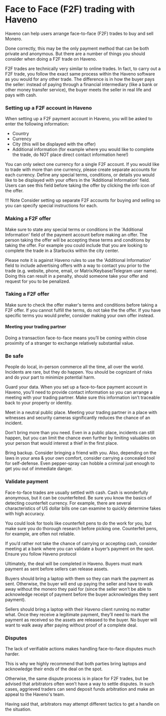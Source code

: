 # Face to Face (F2F) trading with Haveno

Haveno can help users arrange face-to-face (F2F) trades to buy and sell Monero.

Done correctly, this may be the only payment method that can be both private and anonymous. But there are a number of things you should consider when doing a F2F trade on Haveno.

F2F trades are technically very similar to online trades. In fact, to carry out a F2F trade, you follow the exact same process within the Haveno software as you would for any other trade. The difference is in how the buyer pays the seller: instead of paying through a financial intermediary (like a bank or other money transfer service), the buyer meets the seller in real life and pays with cash.

### Setting up a F2F account in Haveno

When setting up a F2F payment account in Haveno, you will be asked to enter the following information:

- Country
- Currency
- City (this will be displayed with the offer)
- Additional information (for example where you would like to complete the trade, do NOT place direct contact information here!)

You can only select one currency for a single F2F account. If you would like to trade with more than one currency, please create separate accounts for each currency. Define any special terms, conditions, or details you would like to be displayed with your offers in the 'Additional Information' field. Users can see this field before taking the offer by clicking the info icon of the offer.

!!! Note
    Consider setting up separate F2F accounts for buying and selling so you can specify special instructions for each.

### Making a F2F offer

Make sure to state any special terms or conditions in the 'Additional Information' field of the payment account before making an offer. The person taking the offer will be accepting these terms and conditions by taking the offer. For example you could include that you are looking to complete the trade in a Starbucks within the city center.

Please note it is against Haveno rules to use the 'Additional Information' field to include advertising offers with a way to contact you prior to the trade (e.g. website, phone, email, or Matrix/Keybase/Telegram user name). Doing this can result in a penalty, should someone take your offer and request for you to be penalized.

### Taking a F2F offer

Make sure to check the offer maker's terms and conditions before taking a F2F offer. If you cannot fulfill the terms, do not take the the offer. If you have specific terms you would prefer, consider making your own offer instead.

#### Meeting your trading partner

Doing a transaction face-to-face means you’ll be coming within close proximity of a stranger to exchange relatively substantial value.

### Be safe

People do local, in-person commerce all the time, all over the world. Incidents are rare, but they do happen. You should be cognizant of risks and do your part to minimize potential harm.

Guard your data. When you set up a face-to-face payment account in Haveno, you’ll need to provide contact information so you can arrange a meeting with your trading partner. Make sure this information isn’t traceable back to your property or identity.

Meet in a neutral public place. Meeting your trading partner in a place with witnesses and security cameras significantly reduces the chance of an incident.

Don’t bring more than you need. Even in a public place, incidents can still happen, but you can limit the chance even further by limiting valuables on your person that would interest a thief in the first place.

Bring backup. Consider bringing a friend with you. Also, depending on the laws in your area & your own comfort, consider carrying a concealed tool for self-defense. Even pepper-spray can hobble a criminal just enough to get you out of immediate danger.

### Validate payment

Face-to-face trades are usually settled with cash. Cash is wonderfully anonymous, but it can be counterfeited. Be sure you know the basics of detecting counterfeit currency. For example, there are several characteristics of US dollar bills one can examine to quickly determine fakes with high accuracy.

You could look for tools like counterfeit pens to do the work for you, but make sure you do thorough research before picking one. Counterfeit pens, for example, are often not reliable.

If you’d rather not take the chance of carrying or accepting cash, consider meeting at a bank where you can validate a buyer’s payment on the spot.
Ensure you follow Haveno protocol

Ultimately, the deal will be completed in Haveno. Buyers must mark payment as sent before sellers can release assets.

Buyers should bring a laptop with them so they can mark the payment as sent. Otherwise, the buyer will end up paying the seller and have to walk away without the monero they paid for (since the seller won’t be able to acknowledge receipt of payment before the buyer acknowledges they sent payment).

Sellers should bring a laptop with their Haveno client running no matter what. Once they receive a legitimate payment, they’ll need to mark the payment as received so the assets are released to the buyer. No buyer will want to walk away after paying without proof of a complete deal.

### Disputes

The lack of verifiable actions makes handling face-to-face disputes much harder.

This is why we highly recommend that both parties bring laptops and acknowledge their ends of the deal on the spot.

Otherwise, the same dispute process is in place for F2F trades, but be advised that arbitrators often won’t have a way to settle disputes. In such cases, aggrieved traders can send deposit funds arbitration and make an appeal to the Haveno's team.

Having said that, arbitrators may attempt different tactics to get a handle on the situation.
